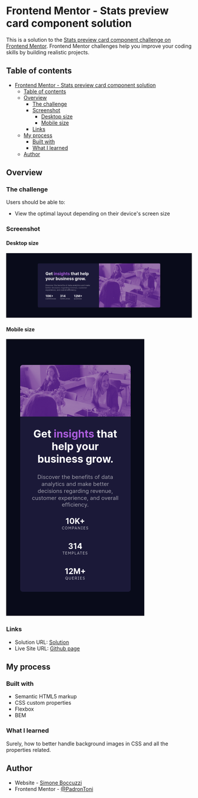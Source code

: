# Frontend Mentor - Stats preview card component solution

This is a solution to the [Stats preview card component challenge on Frontend Mentor](https://www.frontendmentor.io/challenges/stats-preview-card-component-8JqbgoU62). Frontend Mentor challenges help you improve your coding skills by building realistic projects. 

## Table of contents

- [Frontend Mentor - Stats preview card component solution](#frontend-mentor---stats-preview-card-component-solution)
  - [Table of contents](#table-of-contents)
  - [Overview](#overview)
    - [The challenge](#the-challenge)
    - [Screenshot](#screenshot)
      - [Desktop size](#desktop-size)
      - [Mobile size](#mobile-size)
    - [Links](#links)
  - [My process](#my-process)
    - [Built with](#built-with)
    - [What I learned](#what-i-learned)
  - [Author](#author)


## Overview

### The challenge

Users should be able to:

- View the optimal layout depending on their device's screen size

### Screenshot

#### Desktop size
![](./screenshots/card-component---desktop.png)
#### Mobile size
![](./screenshots/card-component---mobile.png)


### Links

- Solution URL: [Solution](https://www.frontendmentor.io/solutions/stats-preview-card-component-H1PP6ZE85)
- Live Site URL: [Github page](https://padrontoni.github.io/FM-Stats-preview-card-component/)

## My process

### Built with

- Semantic HTML5 markup
- CSS custom properties
- Flexbox
- BEM


### What I learned

Surely, how to better handle background images in CSS and all the properties related.


## Author

- Website - [Simone Boccuzzi](https://github.com/PadronToni)
- Frontend Mentor - [@PadronToni](https://www.frontendmentor.io/profile/yourusername)
